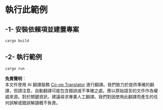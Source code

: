 <!--
CO_OP_TRANSLATOR_METADATA:
{
  "original_hash": "6240e78bb87f91bece16f8742472aeef",
  "translation_date": "2025-08-18T18:09:13+00:00",
  "source_file": "03-GettingStarted/06-http-streaming/solution/rust/calculator-httpserver/README.md",
  "language_code": "mo"
}
-->
# 執行此範例

## -1- 安裝依賴項並建置專案

```bash
cargo build
```

## -2- 執行範例

```bash
cargo run
```

**免責聲明**：  
本文件使用 AI 翻譯服務 [Co-op Translator](https://github.com/Azure/co-op-translator) 進行翻譯。我們致力於提供準確的翻譯，但請注意，自動翻譯可能包含錯誤或不準確之處。應以原始語言的文件作為權威來源。對於關鍵資訊，建議尋求專業人工翻譯。我們對因使用此翻譯而產生的任何誤解或錯誤解讀概不負責。